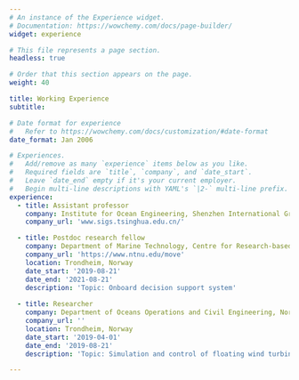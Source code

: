 ```yaml
---
# An instance of the Experience widget.
# Documentation: https://wowchemy.com/docs/page-builder/
widget: experience

# This file represents a page section.
headless: true

# Order that this section appears on the page.
weight: 40

title: Working Experience
subtitle:

# Date format for experience
#   Refer to https://wowchemy.com/docs/customization/#date-format
date_format: Jan 2006

# Experiences.
#   Add/remove as many `experience` items below as you like.
#   Required fields are `title`, `company`, and `date_start`.
#   Leave `date_end` empty if it's your current employer.
#   Begin multi-line descriptions with YAML's `|2-` multi-line prefix.
experience:
  - title: Assistant professor
    company: Institute for Ocean Engineering, Shenzhen International Graduate School, Tsinghua University
    company_url: 'www.sigs.tsinghua.edu.cn/'

  - title: Postdoc research fellow
    company: Department of Marine Technology, Centre for Research-based Innovation of Marine Operations (SFI MOVE)， Norwegian University of Science and Technology (NTNU)
    company_url: 'https://www.ntnu.edu/move'
    location: Trondheim, Norway
    date_start: '2019-08-21'
    date_end: '2021-08-21'
    description: 'Topic: Onboard decision support system'
        
  - title: Researcher
    company: Department of Oceans Operations and Civil Engineering, Norwegian University of Science and Technology
    company_url: ''
    location: Trondheim, Norway
    date_start: '2019-04-01'
    date_end: '2019-08-21'
    description: 'Topic: Simulation and control of floating wind turbine installation'

---
```

